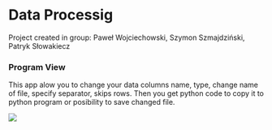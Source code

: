 # Data Processig
Project created in group: Paweł Wojciechowski, Szymon Szmajdziński, Patryk Słowakiecz

### Program View
This app alow you to change your data columns name, type, change name of file, specify separator, skips rows. Then you get python code to copy it to python program or posibility to save changed file.

![]('https://github.com/PSlowakiewicz/popcorn/blob/main/Projects/JavaFX%20-%20Data%20file%20procesing/DataFrameReader/Screens/DP%20-%20screen.png')
